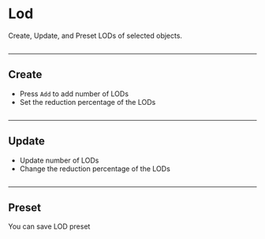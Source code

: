 # Lod

Create, Update, and Preset LODs of selected objects.

<p><img :src="$withBase('/img/lod.png')" alt='' /></p>

---

## Create

- Press `Add` to add number of LODs
- Set the reduction percentage of the LODs

<p><img :src="$withBase('/img/lod_add.gif')" alt='' /></p>

---

## Update

- Update number of LODs
- Change the reduction percentage of the LODs

<p><img :src="$withBase('/img/lod_update.gif')" alt='' /></p>

---

## Preset

You can save LOD preset

<p><img :src="$withBase('/img/lod_preset.gif')" alt='' /></p>
